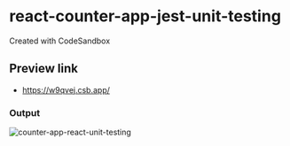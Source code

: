 # react-counter-app-jest-unit-testing
Created with CodeSandbox

## Preview link
- https://w9qvej.csb.app/

### Output
![counter-app-react-unit-testing](https://user-images.githubusercontent.com/26595961/231952070-7cabe7e9-5b21-4eaa-84a5-983616aa020f.png)
